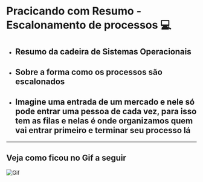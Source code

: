 # Pracicando com Resumo - Escalonamento de processos 💻

* ## Resumo da cadeira de Sistemas Operacionais

* ## Sobre a forma como os processos são escalonados

* ## Imagine uma entrada de um mercado e nele só pode entrar uma pessoa de cada vez, para isso tem as filas  e nelas é onde organizamos quem vai entrar primeiro e terminar seu processo lá

<hr>

## Veja como ficou no Gif a seguir

![Gif](https://github.com/brunossales/Web_FE_WEB/blob/main/Praticando%20com%20Resumo%20-%20Escalonamento%20de%20Processos/files/result.gif)
